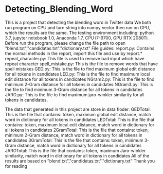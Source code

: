 # Detecting_Blending_Word
This is a project that detecting the blending word in Twitter data
We both run program on CPU and turn string into numpy vector then run on GPU, which the results are the same. The testing environment including: python 3.7, jupyter notebook  1.0,  Anaconda 1.7, CPU i7-9700, GPU RTX 2080Ti.
Before run the program, please change the file path to open "blend.txt","candidatas.txt"."dictionary.txt"
File guides:
	report.py: Contains the normal methods in the report, import this file and use by report.*
	repeat_character.py: This file is used to remove bad input which have repeat character
	spell_mistake.py: This is the file to remove words that have spell mistakes
	GED.py: This is the file to find maximum global edit distance for all tokens in candidates
	LED.py: This is the file to find maximum local edit distance for all tokens in candidates
	NGram2.py: This is the file to find minimum 2-Gram distance for all tokens in candidates
	NGram3.py: This is the file to find minimum 3-Gram distance for all tokens in candidates
	JARO.py: This is the file to find maximum jaro-winkler similarity for all tokens in candidates.

The data that generated in this project are store in data floder:
	GEDTotal: This is the file that contains: token, maximum global edit distance, match word in dictionary for all tokens in candidates
	LEDTotal: This is the file that contains: token, maximum local edit distance, match word in dictionary for all tokens in candidates
	2GramTotal: This is the file that contains: token, minimum 2-Gram distance, match word in dictionary for all tokens in candidates
	3GramTotal: This is the file that contains: token, minimum 3-Gram distance, match word in dictionary for all tokens in candidates
	JAROTotal: This is the file that contains: token, maximum Jaro-winkler similarity, match word in dictionary for all tokens in candidates
	All of the results are based on "blend.txt","candidatas.txt"."dictionary.txt"
	Thank you for reading
